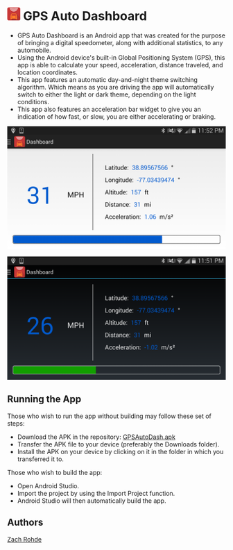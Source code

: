 ![GPS Auto Dashboard icon](resources/icon.png)    GPS Auto Dashboard
====================

<ul>
<li>GPS Auto Dashboard is an Android app that was created for the purpose of bringing a digital speedometer, along with additional statistics, to any automobile.</li>
<li>Using the Android device's built-in Global Positioning System (GPS), this app is able to calculate your speed, acceleration, distance traveled, and location coordinates.</li>
<li>This app features an automatic day-and-night theme switching algorithm. Which means as you are driving the app will automatically switch to either the light or dark theme, depending on the light conditions.</li>
<li>This app also features an acceleration bar widget to give you an indication of how fast, or slow, you are either accelerating or braking.</li>
</ul>


![GPS Auto Dashboard in the light theme.](resources/screen_light.png)

![GPS Auto Dashboard in the dark theme.](resources/screen_dark.png)

<h2>Running the App</h2>

Those who wish to run the app without building may follow these set of steps:

<ul>
<li>Download the APK in the repository: <a title="GPSAutoDash.apk" href="https://github.com/zacharyr/gps-auto-dashboard/blob/master/gps-auto-dashboard.apk?raw=true">GPSAutoDash.apk</a></li>
<li>Transfer the APK file to your device (preferably the Downloads folder).</li>
<li>Install the APK on your device by clicking on it in the folder in which you transferred it to.</li>
</ul>

Those who wish to build the app:

<ul>
<li>Open Android Studio.</li>
<li>Import the project by using the Import Project function.</li>
<li>Android Studio will then automatically build the app.</li>
</ul>

<h2>Authors</h2>

<a title="Zach Rohde" href="http://zachrohde.com">Zach Rohde</a>
